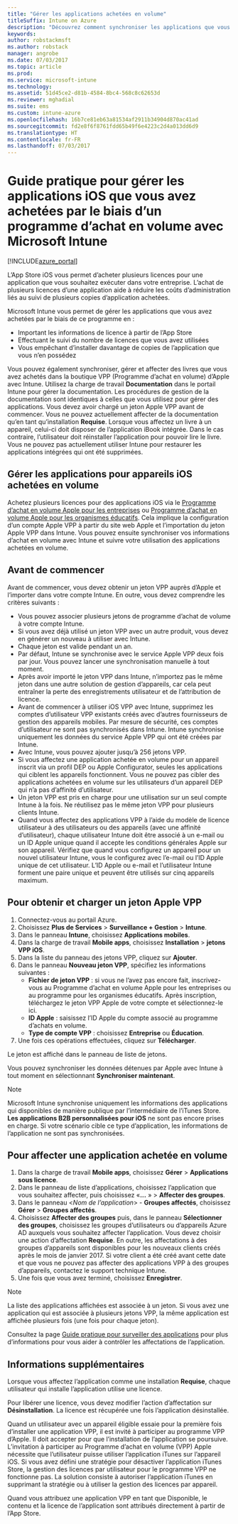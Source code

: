 ```yaml
---
title: "Gérer les applications achetées en volume"
titleSuffix: Intune on Azure
description: "Découvrez comment synchroniser les applications que vous avez achetées en volume à partir de l’App Store iOS dans Intune et ensuite gérer et suivre leur utilisation."
keywords: 
author: robstackmsft
ms.author: robstack
manager: angrobe
ms.date: 07/03/2017
ms.topic: article
ms.prod: 
ms.service: microsoft-intune
ms.technology: 
ms.assetid: 51d45ce2-d81b-4584-8bc4-568c8c62653d
ms.reviewer: mghadial
ms.suite: ems
ms.custom: intune-azure
ms.openlocfilehash: 16b7ce81eb63a81534af2911b34904d870ac41ad
ms.sourcegitcommit: fd2e8f6f8761fdd65b49f6e4223c2d4a013dd6d9
ms.translationtype: HT
ms.contentlocale: fr-FR
ms.lasthandoff: 07/03/2017
---
```

# <a name="how-to-manage-ios-apps-you-purchased-through-a-volume-purchase-program-with-microsoft-intune"></a>Guide pratique pour gérer les applications iOS que vous avez achetées par le biais d’un programme d’achat en volume avec Microsoft Intune


[!INCLUDE[azure_portal](./includes/azure_portal.md)]

L’App Store iOS vous permet d’acheter plusieurs licences pour une application que vous souhaitez exécuter dans votre entreprise. L’achat de plusieurs licences d’une application aide à réduire les coûts d’administration liés au suivi de plusieurs copies d’application achetées.

Microsoft Intune vous permet de gérer les applications que vous avez achetées par le biais de ce programme en :

- Important les informations de licence à partir de l’App Store
- Effectuant le suivi du nombre de licences que vous avez utilisées
- Vous empêchant d’installer davantage de copies de l’application que vous n’en possédez

Vous pouvez également synchroniser, gérer et affecter des livres que vous avez achetés dans la boutique VPP (Programme d’achat en volume) d’Apple avec Intune. Utilisez la charge de travail **Documentation** dans le portail Intune pour gérer la documentation. Les procédures de gestion de la documentation sont identiques à celles que vous utilisez pour gérer des applications.
Vous devez avoir chargé un jeton Apple VPP avant de commencer. Vous ne pouvez actuellement affecter de la documentation qu’en tant qu’installation **Requise**.
Lorsque vous affectez un livre à un appareil, celui-ci doit disposer de l’application iBook intégrée. Dans le cas contraire, l’utilisateur doit réinstaller l’application pour pouvoir lire le livre. Vous ne pouvez pas actuellement utiliser Intune pour restaurer les applications intégrées qui ont été supprimées.


## <a name="manage-volume-purchased-apps-for-ios-devices"></a>Gérer les applications pour appareils iOS achetées en volume
Achetez plusieurs licences pour des applications iOS via le [Programme d’achat en volume Apple pour les entreprises](http://www.apple.com/business/vpp/) ou [Programme d’achat en volume Apple pour les organismes éducatifs](http://volume.itunes.apple.com/us/store). Cela implique la configuration d’un compte Apple VPP à partir du site web Apple et l’importation du jeton Apple VPP dans Intune.  Vous pouvez ensuite synchroniser vos informations d’achat en volume avec Intune et suivre votre utilisation des applications achetées en volume.

## <a name="before-you-start"></a>Avant de commencer
Avant de commencer, vous devez obtenir un jeton VPP auprès d’Apple et l’importer dans votre compte Intune. En outre, vous devez comprendre les critères suivants :

* Vous pouvez associer plusieurs jetons de programme d’achat de volume à votre compte Intune.
* Si vous avez déjà utilisé un jeton VPP avec un autre produit, vous devez en générer un nouveau à utiliser avec Intune.
* Chaque jeton est valide pendant un an.
* Par défaut, Intune se synchronise avec le service Apple VPP deux fois par jour. Vous pouvez lancer une synchronisation manuelle à tout moment.
* Après avoir importé le jeton VPP dans Intune, n’importez pas le même jeton dans une autre solution de gestion d’appareils, car cela peut entraîner la perte des enregistrements utilisateur et de l’attribution de licence.
* Avant de commencer à utiliser iOS VPP avec Intune, supprimez les comptes d’utilisateur VPP existants créés avec d’autres fournisseurs de gestion des appareils mobiles. Par mesure de sécurité, ces comptes d’utilisateur ne sont pas synchronisés dans Intune. Intune synchronise uniquement les données du service Apple VPP qui ont été créées par Intune.
* Avec Intune, vous pouvez ajouter jusqu’à 256 jetons VPP.
* Si vous affectez une application achetée en volume pour un appareil inscrit via un profil DEP ou Apple Configurator, seules les applications qui ciblent les appareils fonctionnent. Vous ne pouvez pas cibler des applications achetées en volume sur les utilisateurs d’un appareil DEP qui n’a pas d’affinité d’utilisateur.
* Un jeton VPP est pris en charge pour une utilisation sur un seul compte Intune à la fois. Ne réutilisez pas le même jeton VPP pour plusieurs clients Intune.
* Quand vous affectez des applications VPP à l’aide du modèle de licence utilisateur à des utilisateurs ou des appareils (avec une affinité d’utilisateur), chaque utilisateur Intune doit être associé à un e-mail ou un ID Apple unique quand il accepte les conditions générales Apple sur son appareil.
Vérifiez que quand vous configurez un appareil pour un nouvel utilisateur Intune, vous le configurez avec l’e-mail ou l’ID Apple unique de cet utilisateur. L’ID Apple ou e-mail et l’utilisateur Intune forment une paire unique et peuvent être utilisés sur cinq appareils maximum.


## <a name="to-get-and-upload-an-apple-vpp-token"></a>Pour obtenir et charger un jeton Apple VPP

1. Connectez-vous au portail Azure.
2. Choisissez **Plus de Services** > **Surveillance + Gestion** > **Intune**.
3. Dans le panneau **Intune**, choisissez **Applications mobiles**.
1.  Dans la charge de travail **Mobile apps**, choisissez **Installation** > **jetons VPP iOS**.
2.  Dans la liste du panneau des jetons VPP, cliquez sur **Ajouter**.
3.  Dans le panneau **Nouveau jeton VPP**, spécifiez les informations suivantes :
    - **Fichier de jeton VPP** : si vous ne l’avez pas encore fait, inscrivez-vous au Programme d’achat en volume Apple pour les entreprises ou au programme pour les organismes éducatifs. Après inscription, téléchargez le jeton VPP Apple de votre compte et sélectionnez-le ici.
    - **ID Apple** : saisissez l’ID Apple du compte associé au programme d’achats en volume.
    - **Type de compte VPP** : choisissez **Entreprise** ou **Éducation**.
4. Une fois ces opérations effectuées, cliquez sur **Télécharger**.

Le jeton est affiché dans le panneau de liste de jetons.


Vous pouvez synchroniser les données détenues par Apple avec Intune à tout moment en sélectionnant **Synchroniser maintenant**.

> [!NOTE]
> Microsoft Intune synchronise uniquement les informations des applications qui disponibles de manière publique par l’intermédiaire de l’iTunes Store. **Les applications B2B personnalisées pour iOS** ne sont pas encore prises en charge. Si votre scénario cible ce type d’application, les informations de l’application ne sont pas synchronisées.

## <a name="to-assign-a-volume-purchased-app"></a>Pour affecter une application achetée en volume

1. Dans la charge de travail **Mobile apps**, choisissez **Gérer** > **Applications sous licence**.
2. Dans le panneau de liste d’applications, choisissez l’application que vous souhaitez affecter, puis choisissez «**...**  » > **Affecter des groupes**.
3. Dans le panneau <*Nom de l’application*> - **Groupes affectés**, choisissez **Gérer** > **Groupes affectés**.
4. Choisissez **Affecter des groupes** puis, dans le panneau **Sélectionner des groupes**, choisissez les groupes d’utilisateurs ou d’appareils Azure AD auxquels vous souhaitez affecter l’application.
Vous devez choisir une action d’affectation **Requise**. En outre, les affectations à des groupes d’appareils sont disponibles pour les nouveaux clients créés après le mois de janvier 2017. Si votre client a été créé avant cette date et que vous ne pouvez pas affecter des applications VPP à des groupes d’appareils, contactez le support technique Intune.
5. Une fois que vous avez terminé, choisissez **Enregistrer**.

>[!NOTE]
>La liste des applications affichées est associée à un jeton. Si vous avez une application qui est associée à plusieurs jetons VPP, la même application est affichée plusieurs fois (une fois pour chaque jeton).

Consultez la page [Guide pratique pour surveiller des applications](apps-monitor.md) pour plus d’informations pour vous aider à contrôler les affectations de l’application.

## <a name="further-information"></a>Informations supplémentaires

Lorsque vous affectez l’application comme une installation **Requise**, chaque utilisateur qui installe l’application utilise une licence.

Pour libérer une licence, vous devez modifier l’action d’affectation sur **Désinstallation**. La licence est récupérée une fois l’application désinstallée.

Quand un utilisateur avec un appareil éligible essaie pour la première fois d’installer une application VPP, il est invité à participer au programme VPP d’Apple. Il doit accepter pour que l’installation de l’application se poursuive. L’invitation à participer au Programme d’achat en volume (VPP) Apple nécessite que l’utilisateur puisse utiliser l’application iTunes sur l’appareil iOS. Si vous avez défini une stratégie pour désactiver l’application iTunes Store, la gestion des licences par utilisateur pour le programme VPP ne fonctionne pas. La solution consiste à autoriser l’application iTunes en supprimant la stratégie ou à utiliser la gestion des licences par appareil.

Quand vous attribuez une application VPP en tant que Disponible, le contenu et la licence de l’application sont attribués directement à partir de l’App Store.
